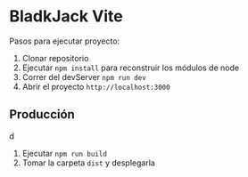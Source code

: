 # BladkJack Vite

Pasos para ejecutar proyecto:

1. Clonar repositorio
2. Ejecutar ```npm install``` para reconstruir los módulos de node
3. Correr del devServer ```npm run dev```
4. Abrir el proyecto ```http://localhost:3000```

## Producción
d
1. Ejecutar ```npm run build```
2. Tomar la carpeta ```dist``` y desplegarla